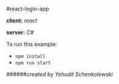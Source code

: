 #react-login-app

**client:**  *react*

**server:**  *C#*

To run this example:

- `npm install`
- `npm run start`


######*created by Yehudit Schenkolewski*
